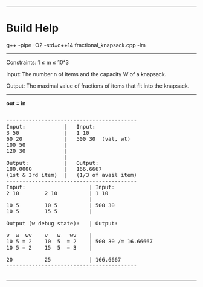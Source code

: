 
***

# Build Help

g++ -pipe -O2 -std=c++14 fractional_knapsack.cpp -lm

***

Constraints: 1 ≤ m ≤ 10^3 

Input:  The number n of items and the capacity W of a knapsack.

Output: The maximal value of fractions of items that fit into the knapsack.

***

**out = in**

<pre>

-----------------------------------------
Input:            |   Input:
3 50              |   1 10
60 20             |   500 30  (val, wt)
100 50            |
120 30            |
                  |
Output:           |   Output:
180.0000          |   166.6667
(1st & 3rd item)  |   (1/3 of avail item)
-----------------------------------------
Input:                    | Input:
2 10        2 10          | 1 10 
                          |
10 5        10 5          | 500 30
10 5        15 5          |

Output (w debug state):   | Output:

v  w  wv    v   w   wv    |
10 5 = 2    10  5  = 2    | 500 30 /= 16.66667
10 5 = 2    15  5  = 3    |

20          25            | 166.6667
-----------------------------------------

</pre>

***


